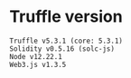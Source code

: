 # Truffle version

```
Truffle v5.3.1 (core: 5.3.1)
Solidity v0.5.16 (solc-js)
Node v12.22.1
Web3.js v1.3.5
```
